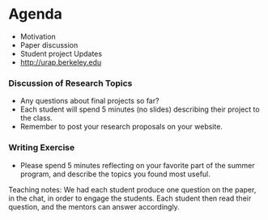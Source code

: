 
# Agenda
- Motivation
- Paper discussion
- Student project Updates
- http://urap.berkeley.edu

### Discussion of Research Topics
- Any questions about final projects so far?
- Each student will spend 5 minutes (no slides) describing their project to the class.
- Remember to post your research proposals on your website.

### Writing Exercise
- Please spend 5 minutes reflecting on your favorite part of the summer program, and describe the topics you found most useful.


Teaching notes: We had each student produce one question on the paper, in the chat, in order to engage the students. Each student then read their question, and the mentors can answer accordingly.

